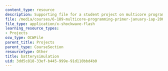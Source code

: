 ```yaml
---
content_type: resource
description: Supporting file for a student project on multicore programming.
file: /media/courses/6-189-multicore-programming-primer-january-iap-2007/3dd5c81833efb445999e91d110bbd4b0_batterysimulation.swf
file_type: application/x-shockwave-flash
learning_resource_types:
- Projects
ocw_type: OCWFile
parent_title: Projects
parent_type: CourseSection
resourcetype: Other
title: batterysimulation
uid: 3dd5c818-33ef-b445-999e-91d110bbd4b0
---
```

